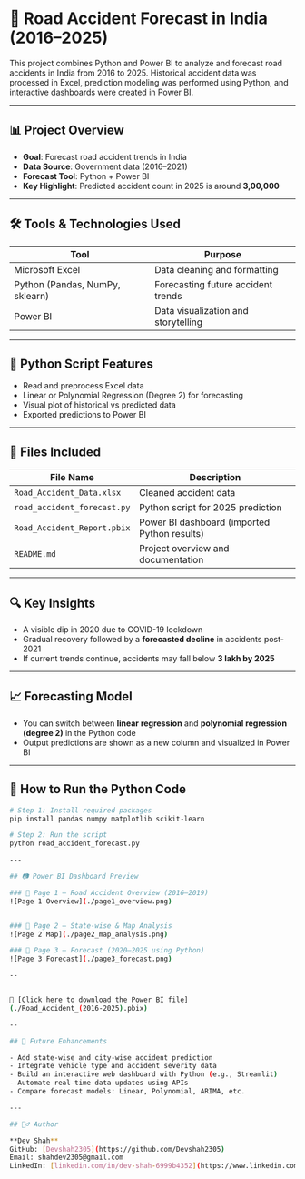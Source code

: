 # 🚗 Road Accident Forecast in India (2016–2025)

This project combines Python and Power BI to analyze and forecast road accidents in India from 2016 to 2025. Historical accident data was processed in Excel, prediction modeling was performed using Python, and interactive dashboards were created in Power BI.

---

## 📊 Project Overview

- **Goal**: Forecast road accident trends in India
- **Data Source**: Government data (2016–2021)
- **Forecast Tool**: Python + Power BI
- **Key Highlight**: Predicted accident count in 2025 is around **3,00,000**

---

## 🛠 Tools & Technologies Used

| Tool        | Purpose                                |
|-------------|----------------------------------------|
| Microsoft Excel | Data cleaning and formatting         |
| Python (Pandas, NumPy, sklearn) | Forecasting future accident trends |
| Power BI    | Data visualization and storytelling     |

---

## 🐍 Python Script Features

- Read and preprocess Excel data
- Linear or Polynomial Regression (Degree 2) for forecasting
- Visual plot of historical vs predicted data
- Exported predictions to Power BI

---

## 📁 Files Included

| File Name                  | Description                                |
|---------------------------|--------------------------------------------|
| `Road_Accident_Data.xlsx` | Cleaned accident data                      |
| `road_accident_forecast.py` | Python script for 2025 prediction          |
| `Road_Accident_Report.pbix` | Power BI dashboard (imported Python results) |
| `README.md`               | Project overview and documentation         |

---

## 🔍 Key Insights

- A visible dip in 2020 due to COVID-19 lockdown
- Gradual recovery followed by a **forecasted decline** in accidents post-2021
- If current trends continue, accidents may fall below **3 lakh by 2025**

---

## 📈 Forecasting Model

- You can switch between **linear regression** and **polynomial regression (degree 2)** in the Python code
- Output predictions are shown as a new column and visualized in Power BI

---

## 🚀 How to Run the Python Code

```bash
# Step 1: Install required packages
pip install pandas numpy matplotlib scikit-learn

# Step 2: Run the script
python road_accident_forecast.py

---

## 📷 Power BI Dashboard Preview

### 📌 Page 1 – Road Accident Overview (2016–2019)
![Page 1 Overview](./page1_overview.png)


### 📌 Page 2 – State-wise & Map Analysis
![Page 2 Map](./page2_map_analysis.png)

### 📌 Page 3 – Forecast (2020–2025 using Python)
![Page 3 Forecast](./page3_forecast.png)

--


🔽 [Click here to download the Power BI file]
(./Road_Accident_(2016-2025).pbix)

--

## 📌 Future Enhancements

- Add state-wise and city-wise accident prediction
- Integrate vehicle type and accident severity data
- Build an interactive web dashboard with Python (e.g., Streamlit)
- Automate real-time data updates using APIs
- Compare forecast models: Linear, Polynomial, ARIMA, etc.

---

## 🙋‍♂️ Author

**Dev Shah**  
GitHub: [Devshah2305](https://github.com/Devshah2305)  
Email: shahdev2305@gmail.com 
LinkedIn: [linkedin.com/in/dev-shah-6999b4352](https://www.linkedin.com/in/dev-shah-6999b4352) 

